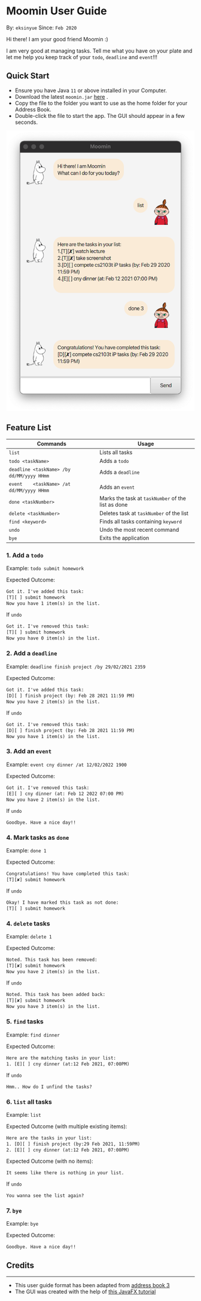 # Moomin User Guide

By: `eksinyue`      Since: `Feb 2020` 

Hi there! I am your good friend Moomin :)

I am very good at managing tasks. Tell me what you have on your plate 
and let me help you keep track of your `todo`, `deadline` and `event`!!!

## Quick Start
* Ensure you have Java `11` or above installed in your Computer.
* Download the latest `moomin.jar` [here](https://github.com/eksinyue/ip/releases) .
* Copy the file to the folder you want to use as the home folder for your Address Book.
* Double-click the file to start the app. The GUI should appear in a few seconds.

<img src="./Ui.png" width="800"/>

## Feature List

Commands | Usage
--------|-------
`list` | Lists all tasks
`todo <taskName>` | Adds a `todo`
`deadline <taskName> /by dd/MM/yyyy HHmm` | Adds a `deadline`
`event    <taskName> /at dd/MM/yyyy HHmm` | Adds an `event`
`done <taskNumber>` | Marks the task at `taskNumber` of the list as done
`delete <taskNumber>` | Deletes task at `taskNumber` of the list
`find <keyword>` | Finds all tasks containing `keyword`
`undo` | Undo the most recent command
`bye` | Exits the application

### 1. Add a `todo`

Example: `todo submit homework`

Expected Outcome:

```
Got it. I've added this task:
[T][ ] submit homework
Now you have 1 item(s) in the list.
```

If `undo`

```
Got it. I've removed this task:
[T][ ] submit homework
Now you have 0 item(s) in the list.
```

### 2. Add a `deadline`

Example: `deadline finish project /by 29/02/2021 2359`

Expected Outcome:

```
Got it. I've added this task:
[D][ ] finish project (by: Feb 28 2021 11:59 PM)
Now you have 2 item(s) in the list.
```

If `undo`

```
Got it. I've removed this task:
[D][ ] finish project (by: Feb 28 2021 11:59 PM)
Now you have 1 item(s) in the list.
```

### 3. Add an `event`

Example: `event cny dinner /at 12/02/2022 1900`

Expected Outcome:

```
Got it. I've removed this task:
[E][ ] cny dinner (at: Feb 12 2022 07:00 PM)
Now you have 2 item(s) in the list.
```

If `undo`

```
Goodbye. Have a nice day!!
```

### 4. Mark tasks as `done`

Example: `done 1`

Expected Outcome:

```
Congratulations! You have completed this task:
[T][✘] submit homework
```

If `undo`

```
Okay! I have marked this task as not done:
[T][ ] submit homework
```

### 4. `delete` tasks

Example: `delete 1`

Expected Outcome:

```
Noted. This task has been removed:
[T][✘] submit homework
Now you have 2 item(s) in the list.
```

If `undo`

```
Noted. This task has been added back:
[T][✘] submit homework
Now you have 3 item(s) in the list.
```

### 5. `find` tasks

Example: `find dinner`

Expected Outcome:

```
Here are the matching tasks in your list:
1. [E][ ] cny dinner (at:12 Feb 2021, 07:00PM)
```

If `undo`

```
Hmm.. How do I unfind the tasks?
```

### 6. `list` all tasks

Example: `list`

Expected Outcome (with multiple existing items):

```
Here are the tasks in your list:
1. [D][ ] finish project (by:29 Feb 2021, 11:59PM)
2. [E][ ] cny dinner (at:12 Feb 2021, 07:00PM)
```

Expected Outcome (with no items):

```
It seems like there is nothing in your list.
```

If `undo`

```
You wanna see the list again?
```

### 7. `bye`

Example: `bye`

Expected Outcome:

```
Goodbye. Have a nice day!!
```

## Credits

__________
* This user guide format has been adapted from 
[address book 3](https://github.com/nus-cs2103-AY1920S2/addressbook-level3/blob/master/docs/UserGuide.adoc)
* The GUI was created with the help
  of [this JavaFX tutorial](https://se-education.org/guides/tutorials/javaFx.html)
